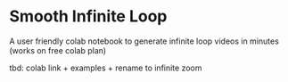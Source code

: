 # Smooth Infinite Loop  

A user friendly colab notebook to generate infinite loop videos in minutes (works on free colab plan)

tbd: colab link + examples + rename to infinite zoom